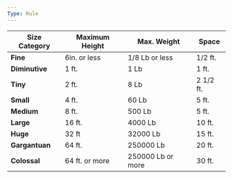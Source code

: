 ```yaml
---
Type: Rule
---
```


| Size Category  | Maximum Height | Max. Weight       | Space     |
| -------------- | -------------- | ----------------- | --------- |
| **Fine**       | 6in. or less   | 1/8 Lb or less    | 1/2 ft.   |
| **Diminutive** | 1 ft.          | 1 Lb              | 1 ft.     |
| **Tiny**       | 2 ft.          | 8 Lb              | 2 1/2 ft. |
| **Small**      | 4 ft.          | 60 Lb             | 5 ft.     |
| **Medium**     | 8 ft.          | 500 Lb            | 5 ft.     |
| **Large**      | 16 ft.         | 4000 Lb           | 10 ft.    |
| **Huge**       | 32 ft          | 32000 Lb          | 15 ft.    |
| **Gargantuan** | 64 ft.         | 250000 Lb         | 20 ft.    |
| **Colossal**   | 64 ft. or more | 250000 Lb or more | 30 ft.    |
